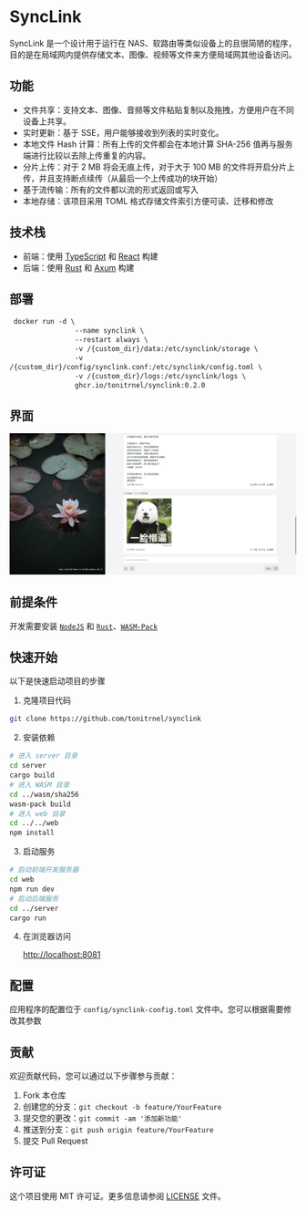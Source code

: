 # SyncLink

SyncLink 是一个设计用于运行在 NAS、软路由等类似设备上的且很简陋的程序，目的是在局域网内提供存储文本、图像、视频等文件来方便局域网其他设备访问。

## 功能

- 文件共享：支持文本、图像、音频等文件粘贴复制以及拖拽，方便用户在不同设备上共享。
- 实时更新：基于 SSE，用户能够接收到列表的实时变化。
- 本地文件 Hash 计算：所有上传的文件都会在本地计算 SHA-256 值再与服务端进行比较以去除上传重复的内容。
- 分片上传：对于 2 MB 将会无痕上传，对于大于 100 MB 的文件将开启分片上传，并且支持断点续传（从最后一个上传成功的块开始）
- 基于流传输：所有的文件都以流的形式返回或写入
- 本地存储：该项目采用 TOML 格式存储文件索引方便可读、迁移和修改

## 技术栈

- 前端：使用 [TypeScript](https://www.typescriptlang.org/) 和 [React](https://react.dev/) 构建
- 后端：使用 [Rust](https://www.rust-lang.org/) 和 [Axum](https://github.com/tokio-rs/axum) 构建

## 部署

```shell
 docker run -d \
                --name synclink \
                --restart always \
                -v /{custom_dir}/data:/etc/synclink/storage \
                -v /{custom_dir}/config/synclink.conf:/etc/synclink/config.toml \
                -v /{custom_dir}/logs:/etc/synclink/logs \
                ghcr.io/tonitrnel/synclink:0.2.0
```

## 界面

![screenshot1](./docs/screenshot1.png)

## 前提条件

开发需要安装 [`NodeJS`](https://nodejs.org/en/download) 和 [`Rust`](https://www.rust-lang.org/tools/install)、[`WASM-Pack`](https://rustwasm.github.io/wasm-pack)

## 快速开始

以下是快速启动项目的步骤

1. 克隆项目代码

```bash
git clone https://github.com/tonitrnel/synclink
```

2. 安装依赖

```bash
# 进入 server 目录
cd server
cargo build
# 进入 WASM 目录
cd ../wasm/sha256
wasm-pack build
# 进入 web 目录
cd ../../web
npm install
```

3. 启动服务

```bash
# 启动前端开发服务器
cd web
npm run dev
# 启动后端服务
cd ../server
cargo run
```

4. 在浏览器访问

   [http://localhost:8081](http://localhost:3000)

## 配置

应用程序的配置位于 `config/synclink-config.toml` 文件中。您可以根据需要修改其参数

## 贡献

欢迎贡献代码，您可以通过以下步骤参与贡献：

1. Fork 本仓库
2. 创建您的分支：`git checkout -b feature/YourFeature`
3. 提交您的更改：`git commit -am '添加新功能'`
4. 推送到分支：`git push origin feature/YourFeature`
5. 提交 Pull Request

## 许可证

这个项目使用 MIT 许可证。更多信息请参阅 [LICENSE](LICENSE) 文件。
